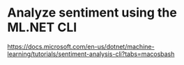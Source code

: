 # Analyze sentiment using the ML.NET CLI
https://docs.microsoft.com/en-us/dotnet/machine-learning/tutorials/sentiment-analysis-cli?tabs=macosbash